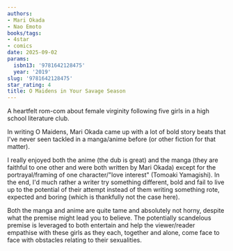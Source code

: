 ```yaml
---
authors:
- Mari Okada
- Nao Emoto
books/tags:
- 4star
- comics
date: 2025-09-02
params:
  isbn13: '9781642128475'
  year: '2019'
slug: '9781642128475'
star_rating: 4
title: O Maidens in Your Savage Season
---
```


<!--more-->

A heartfelt rom-com about female virginity following five girls in a high school literature club.

In writing O Maidens, Mari Okada came up with a lot of bold story beats that I've never seen tackled in a manga/anime before (or other fiction for that matter).

I really enjoyed both the anime (the dub is great) and the manga (they are faithful to one other and were both written by Mari Okada) except for the portrayal/framing of one character/"love interest" (Tomoaki Yamagishi). In the end, I'd much rather a writer try something different, bold and fail to live up to the potential of their attempt instead of them writing something rote, expected and boring (which is thankfully not the case here).

Both the manga and anime are quite tame and absolutely not horny, despite what the premise might lead you to believe. The potentially scandelous premise is leveraged to both entertain and help the viewer/reader empathise with these girls as they each, together and alone, come face to face with obstacles relating to their sexualities.  